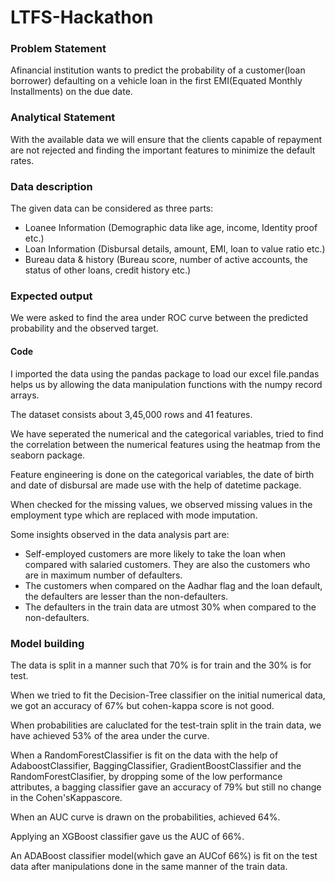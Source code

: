 # LTFS-Hackathon

### Problem Statement
  Afinancial institution wants to predict the probability of a customer(loan borrower) defaulting on a vehicle loan in the first EMI(Equated Monthly Installments) on the due date.
  
### Analytical Statement
  With the available data we will ensure that the clients capable of repayment are not rejected and finding the important features to minimize the default rates.
  
### Data description
  The given data can be considered as three parts:
   - Loanee Information (Demographic data like age, income, Identity proof etc.)
   - Loan Information (Disbursal details, amount, EMI, loan to value ratio etc.)
   - Bureau data & history (Bureau score, number of active accounts, the status of other loans, credit history etc.)
   
 ### Expected output  
 We were asked to find the area under ROC curve between the predicted probability and the observed target.

#### Code
I imported the data using the pandas package to load our excel file.pandas helps us by allowing the data manipulation functions with the numpy record arrays.

 The dataset consists about 3,45,000 rows and 41 features.
 
 We have seperated the numerical and the categorical variables, tried to find the correlation between the numerical features using the heatmap from the seaborn package.
 
 Feature engineering is done on the categorical variables, the date of birth and date of disbursal are made use with the help of datetime package.
 
 When checked for the missing values, we observed missing values in the employment type which are replaced with mode imputation.
 
Some insights observed in the data analysis part are:
  - Self-employed customers are more likely to take the loan when compared with salaried customers. They are also the customers who are in maximum number of defaulters.
  - The customers when compared on the Aadhar flag and the loan default, the defaulters are lesser than the non-defaulters.
  - The defaulters in the train data are utmost 30% when compared to the non-defaulters.
  
### Model building
The data is split in a manner such that 70% is for train and the 30% is for test.

When we tried to fit the Decision-Tree classifier on the initial numerical data, we got an accuracy of 67% but cohen-kappa score is not good.

When probabilities are caluclated for the test-train split in the train data, we have achieved 53% of the area under the curve.

When a RandomForestClassifier is fit on the data with the help of AdaboostClassifier, BaggingClassifier, GradientBoostClassifier and the RandomForestClasifier, by dropping some of the low performance attributes, a bagging classifier gave an accuracy of 79% but still no change in the Cohen'sKappascore.

When an AUC curve is drawn on the probabilities, achieved 64%.

Applying an XGBoost classifier gave us the AUC of 66%.

An ADABoost classifier model(which gave an AUCof 66%) is fit on the test data after manipulations done in the same manner of the train data.
 
 

